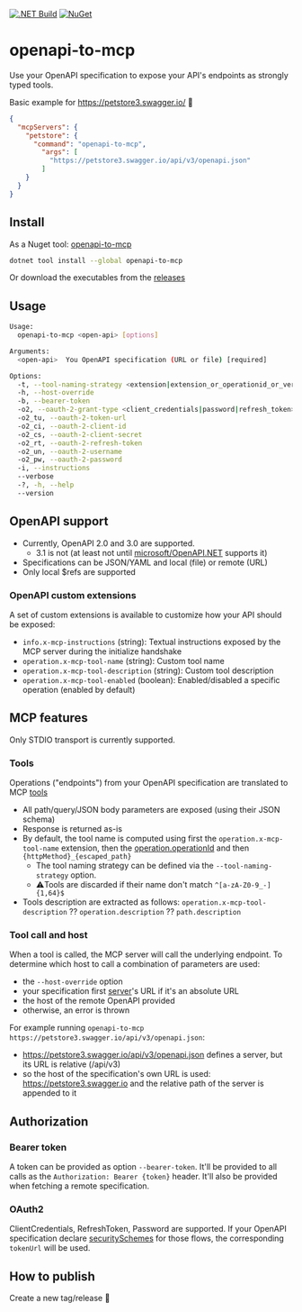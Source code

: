 [![.NET Build](https://github.com/ouvreboite/openapi-to-mcp/actions/workflows/build_and_test.yml/badge.svg)](https://github.com/ouvreboite/openapi-to-mcp/actions/workflows/build_and_test.yml)
[![NuGet](https://img.shields.io/nuget/dt/openapi-to-mcp?logo=nuget&label=NuGet&)](https://www.nuget.org/packages/openapi-to-mcp)

# openapi-to-mcp

Use your OpenAPI specification to expose your API's endpoints as strongly typed tools.

Basic example for https://petstore3.swagger.io/ 🎉

```json
{
  "mcpServers": {
    "petstore": {
      "command": "openapi-to-mcp",
        "args": [
          "https://petstore3.swagger.io/api/v3/openapi.json"
        ]
    }
  }
}
```

## Install

As a Nuget tool: [openapi-to-mcp](https://www.nuget.org/packages/openapi-to-mcp)
```sh
dotnet tool install --global openapi-to-mcp
```
Or download the executables from the [releases](https://github.com/ouvreboite/openapi-to-mcp/releases)

## Usage


```bash
Usage:
  openapi-to-mcp <open-api> [options]

Arguments:
  <open-api>  You OpenAPI specification (URL or file) [required]

Options:
  -t, --tool-naming-strategy <extension|extension_or_operationid_or_verbandpath|operationid|verbandpath>  How the tool name should be computed [default: extension_or_operationid_or_verbandpath]
  -h, --host-override                                                                                     Host override
  -b, --bearer-token                                                                                      Bearer token
  -o2, --oauth-2-grant-type <client_credentials|password|refresh_token>                                   OAuth2 flow to be used
  -o2_tu, --oauth-2-token-url                                                                             OAuth2 token endpoint URL (override the one defined in your OpenAPI for your chosen OAuth2 flow)
  -o2_ci, --oauth-2-client-id                                                                             OAuth2 client id (for the client_credentials grant_type)
  -o2_cs, --oauth-2-client-secret                                                                         OAuth2 client secret (for the client_credentials grant_type)
  -o2_rt, --oauth-2-refresh-token                                                                         OAuth2 refresh token (for the refresh_token grant_type)
  -o2_un, --oauth-2-username                                                                              OAuth2 username (for the password grant_type)
  -o2_pw, --oauth-2-password                                                                              OAuth2 password (for the password grant_type)
  -i, --instructions                                                                                      MCP instruction to be advertised by the server
  --verbose                                                                                               Log more info (in sdterr) [default: False]
  -?, -h, --help                                                                                          Show help and usage information
  --version                                                                                               Show version information
```

## OpenAPI support

- Currently, OpenAPI 2.0 and 3.0 are supported. 
  - 3.1 is not (at least not until [microsoft/OpenAPI.NET](https://github.com/microsoft/OpenAPI.NET) supports it)
- Specifications can be JSON/YAML and local (file) or remote (URL)
- Only local $refs are supported

### OpenAPI custom extensions

A set of custom extensions is available to customize how your API should be exposed:
- `info.x-mcp-instructions` (string): Textual instructions exposed by the MCP server during the initialize handshake
- `operation.x-mcp-tool-name` (string): Custom tool name
- `operation.x-mcp-tool-description` (string): Custom tool description
- `operation.x-mcp-tool-enabled` (boolean): Enabled/disabled a specific operation (enabled by default)

## MCP features

Only STDIO transport is currently supported.

### Tools
Operations ("endpoints") from your OpenAPI specification are translated to MCP [tools](https://modelcontextprotocol.io/docs/concepts/tools)
- All path/query/JSON body parameters are exposed (using their JSON schema)
- Response is returned as-is
- By default, the tool name is computed using first the `operation.x-mcp-tool-name` extension, then the [operation.operationId](https://swagger.io/docs/specification/v3_0/paths-and-operations/#operationid) and then `{httpMethod}_{escaped_path}`
  - The tool naming strategy can be defined via the `--tool-naming-strategy` option.
  - ⚠️Tools are discarded if their name don't match `^[a-zA-Z0-9_-]{1,64}$`
- Tools description are extracted as follows: `operation.x-mcp-tool-description` ?? `operation.description` ?? `path.description`

### Tool call and host

When a tool is called, the MCP server will call the underlying endpoint. To determine which host to call a combination of parameters are used:
- the `--host-override` option
- your specification first [server](https://swagger.io/docs/specification/v3_0/api-host-and-base-path/)'s URL if it's an absolute URL
- the host of the remote OpenAPI provided
- otherwise, an error is thrown

For example running `openapi-to-mcp https://petstore3.swagger.io/api/v3/openapi.json`:
- https://petstore3.swagger.io/api/v3/openapi.json defines a server, but its URL is relative (/api/v3)
- so the host of the specification's own URL is used: https://petstore3.swagger.io and the relative path of the server is appended to it

## Authorization

### Bearer token

A token can be provided as option `--bearer-token`. It'll be provided to all calls as the `Authorization: Bearer {token}` header.
It'll also be provided when fetching a remote specification.

### OAuth2

ClientCredentials, RefreshToken, Password are supported.
If your OpenAPI specification declare [securitySchemes](https://swagger.io/docs/specification/v3_0/authentication/oauth2/) for those flows, the corresponding `tokenUrl` will be used.

## How to publish

Create a new tag/release 🤷